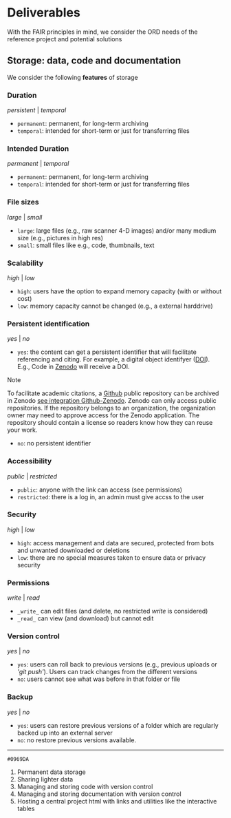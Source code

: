 # Deliverables
With the FAIR principles in mind, we consider the ORD needs of the reference project and potential solutions

## Storage: data, code and documentation
We consider the following **features** of storage 
### Duration 
_persistent_ | _temporal_ 
- `permanent`: permanent, for long-term archiving 
- `temporal`: intended for short-term or just for transferring files 
### Intended Duration 
_permanent_ | _temporal_ 
- `permanent`: permanent, for long-term archiving 
- `temporal`: intended for short-term or just for transferring files
### File sizes
_large_ | _small_ 
- `large`: large files (e.g., raw scanner 4-D images) and/or many medium size (e.g., pictures in high res)
- `small`: small files like e.g., code, thumbnails, text
### Scalability 
_high_ | _low_ 
- `high`: users have the option to expand memory capacity (with or without cost)
- `low`: memory capacity cannot be changed (e.g., a external harddrive)

### Persistent identification
_yes_ | _no_ 
- `yes`: the content can get a persistent identifier that will facilitate referencing and citing. For example, a digital object identifyer ([DOI](https://www.doi.org/)). E.g., Code in [Zenodo](https://zenodo.org/) will receive a DOI.

>[!NOTE]
> To facilitate academic citations, a [Github](https://github.com/) public repository can be archived in Zenodo [see integration Github-Zenodo](https://docs.github.com/en/repositories/archiving-a-github-repository/referencing-and-citing-content). Zenodo can only access public repositories. If the repository belongs to an organization, the organization owner may need to approve access for the Zenodo application. The repository should contain a license so readers know how they can reuse your work.

- `no`: no persistent identifier  


### Accessibility
_public_ | _restricted_ 
- `public`: anyone with the link can access (see permissions)
- `restricted`: there is a log in, an admin must give accss to the user 
### Security
_high_ | _low_ 
- `high`: access management and data are secured, protected from bots and unwanted downloaded or deletions
- `low`: there are no special measures taken to ensure data or privacy security 
### Permissions
_write_ | _read_
- `_write_` can edit files (and delete, no restricted _write_ is considered)
-  `_read_` can view (and download) but cannot edit
### Version control
_yes_ | _no_ 
- `yes`:  users can roll back to previous versions (e.g., previous uploads or _'git push'_). Users can track changes from the different versions
- `no`: users cannot see what was before in that folder or file
### Backup
_yes_ | _no_ 
- `yes`:  users can restore previous versions of a folder which are regularly backed up into an external server
- `no`: no restore previous versions available. 

____


`#0969DA` 

1. Permanent data storage 
2. Sharing lighter data
3. Managing and storing code with version control
4. Managing and storing documentation with version control
5. Hosting a central project html  with links and utilities like the interactive tables

